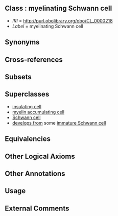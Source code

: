 
## Class : myelinating Schwann cell

 * *IRI* = http://purl.obolibrary.org/obo/CL_0000218
 * *Label* = myelinating Schwann cell

## Synonyms


## Cross-references


## Subsets


## Superclasses

 * [insulating cell](../../CL/17/CL_0000217.md)
 * [myelin accumulating cell](../../CL/28/CL_0000328.md)
 * [Schwann cell](../../CL/73/CL_0002573.md)
 * [develops from](../../RO/02/RO_0002202.md) some [immature Schwann cell](../../CL/77/CL_0002377.md)

## Equivalencies


## Other Logical Axioms


## Other Annotations


## Usage


## External Comments

